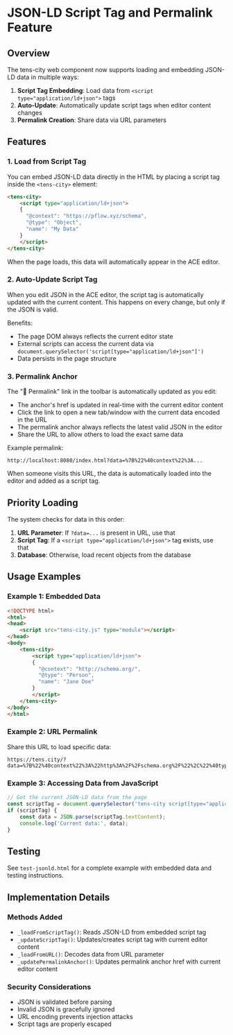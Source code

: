 # JSON-LD Script Tag and Permalink Feature

## Overview

The tens-city web component now supports loading and embedding JSON-LD data in multiple ways:

1. **Script Tag Embedding**: Load data from `<script type="application/ld+json">` tags
2. **Auto-Update**: Automatically update script tags when editor content changes
3. **Permalink Creation**: Share data via URL parameters

## Features

### 1. Load from Script Tag

You can embed JSON-LD data directly in the HTML by placing a script tag inside the `<tens-city>` element:

```html
<tens-city>
    <script type="application/ld+json">
    {
      "@context": "https://pflow.xyz/schema",
      "@type": "Object",
      "name": "My Data"
    }
    </script>
</tens-city>
```

When the page loads, this data will automatically appear in the ACE editor.

### 2. Auto-Update Script Tag

When you edit JSON in the ACE editor, the script tag is automatically updated with the current content. This happens on every change, but only if the JSON is valid.

Benefits:
- The page DOM always reflects the current editor state
- External scripts can access the current data via `document.querySelector('script[type="application/ld+json"]')`
- Data persists in the page structure

### 3. Permalink Anchor

The "🔗 Permalink" link in the toolbar is automatically updated as you edit:
- The anchor's href is updated in real-time with the current editor content
- Click the link to open a new tab/window with the current data encoded in the URL
- The permalink anchor always reflects the latest valid JSON in the editor
- Share the URL to allow others to load the exact same data

Example permalink:
```
http://localhost:8080/index.html?data=%7B%22%40context%22%3A...
```

When someone visits this URL, the data is automatically loaded into the editor and added as a script tag.

## Priority Loading

The system checks for data in this order:

1. **URL Parameter**: If `?data=...` is present in URL, use that
2. **Script Tag**: If a `<script type="application/ld+json">` tag exists, use that
3. **Database**: Otherwise, load recent objects from the database

## Usage Examples

### Example 1: Embedded Data

```html
<!DOCTYPE html>
<html>
<head>
    <script src="tens-city.js" type="module"></script>
</head>
<body>
    <tens-city>
        <script type="application/ld+json">
        {
          "@context": "http://schema.org/",
          "@type": "Person",
          "name": "Jane Doe"
        }
        </script>
    </tens-city>
</body>
</html>
```

### Example 2: URL Permalink

Share this URL to load specific data:
```
https://tens.city/?data=%7B%22%40context%22%3A%22http%3A%2F%2Fschema.org%2F%22%2C%22%40type%22%3A%22Person%22%2C%22name%22%3A%22Jane%20Doe%22%7D
```

### Example 3: Accessing Data from JavaScript

```javascript
// Get the current JSON-LD data from the page
const scriptTag = document.querySelector('tens-city script[type="application/ld+json"]');
if (scriptTag) {
    const data = JSON.parse(scriptTag.textContent);
    console.log('Current data:', data);
}
```

## Testing

See `test-jsonld.html` for a complete example with embedded data and testing instructions.

## Implementation Details

### Methods Added

- `_loadFromScriptTag()`: Reads JSON-LD from embedded script tag
- `_updateScriptTag()`: Updates/creates script tag with current editor content
- `_loadFromURL()`: Decodes data from URL parameter
- `_updatePermalinkAnchor()`: Updates permalink anchor href with current editor content

### Security Considerations

- JSON is validated before parsing
- Invalid JSON is gracefully ignored
- URL encoding prevents injection attacks
- Script tags are properly escaped
